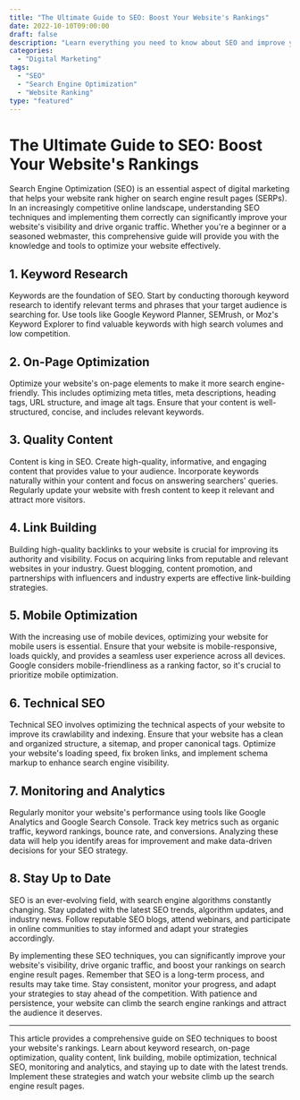 ```yaml
--- 
title: "The Ultimate Guide to SEO: Boost Your Website's Rankings" 
date: 2022-10-10T09:00:00 
draft: false 
description: "Learn everything you need to know about SEO and improve your website's visibility in search engine rankings." 
categories: 
  - "Digital Marketing" 
tags: 
  - "SEO" 
  - "Search Engine Optimization" 
  - "Website Ranking" 
type: "featured" 
--- 
```


# The Ultimate Guide to SEO: Boost Your Website's Rankings

Search Engine Optimization (SEO) is an essential aspect of digital marketing that helps your website rank higher on search engine result pages (SERPs). In an increasingly competitive online landscape, understanding SEO techniques and implementing them correctly can significantly improve your website's visibility and drive organic traffic. Whether you're a beginner or a seasoned webmaster, this comprehensive guide will provide you with the knowledge and tools to optimize your website effectively. 

## 1. Keyword Research
Keywords are the foundation of SEO. Start by conducting thorough keyword research to identify relevant terms and phrases that your target audience is searching for. Use tools like Google Keyword Planner, SEMrush, or Moz's Keyword Explorer to find valuable keywords with high search volumes and low competition.

## 2. On-Page Optimization
Optimize your website's on-page elements to make it more search engine-friendly. This includes optimizing meta titles, meta descriptions, heading tags, URL structure, and image alt tags. Ensure that your content is well-structured, concise, and includes relevant keywords.

## 3. Quality Content
Content is king in SEO. Create high-quality, informative, and engaging content that provides value to your audience. Incorporate keywords naturally within your content and focus on answering searchers' queries. Regularly update your website with fresh content to keep it relevant and attract more visitors.

## 4. Link Building
Building high-quality backlinks to your website is crucial for improving its authority and visibility. Focus on acquiring links from reputable and relevant websites in your industry. Guest blogging, content promotion, and partnerships with influencers and industry experts are effective link-building strategies.

## 5. Mobile Optimization
With the increasing use of mobile devices, optimizing your website for mobile users is essential. Ensure that your website is mobile-responsive, loads quickly, and provides a seamless user experience across all devices. Google considers mobile-friendliness as a ranking factor, so it's crucial to prioritize mobile optimization.

## 6. Technical SEO
Technical SEO involves optimizing the technical aspects of your website to improve its crawlability and indexing. Ensure that your website has a clean and organized structure, a sitemap, and proper canonical tags. Optimize your website's loading speed, fix broken links, and implement schema markup to enhance search engine visibility.

## 7. Monitoring and Analytics
Regularly monitor your website's performance using tools like Google Analytics and Google Search Console. Track key metrics such as organic traffic, keyword rankings, bounce rate, and conversions. Analyzing these data will help you identify areas for improvement and make data-driven decisions for your SEO strategy.

## 8. Stay Up to Date
SEO is an ever-evolving field, with search engine algorithms constantly changing. Stay updated with the latest SEO trends, algorithm updates, and industry news. Follow reputable SEO blogs, attend webinars, and participate in online communities to stay informed and adapt your strategies accordingly.

By implementing these SEO techniques, you can significantly improve your website's visibility, drive organic traffic, and boost your rankings on search engine result pages. Remember that SEO is a long-term process, and results may take time. Stay consistent, monitor your progress, and adapt your strategies to stay ahead of the competition. With patience and persistence, your website can climb the search engine rankings and attract the audience it deserves.

---

This article provides a comprehensive guide on SEO techniques to boost your website's rankings. Learn about keyword research, on-page optimization, quality content, link building, mobile optimization, technical SEO, monitoring and analytics, and staying up to date with the latest trends. Implement these strategies and watch your website climb up the search engine result pages.
